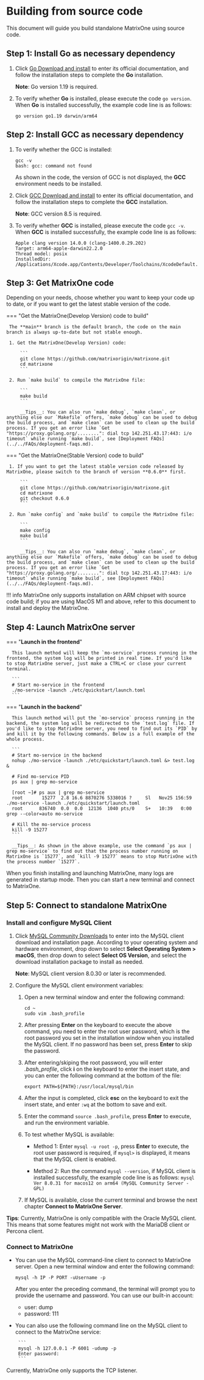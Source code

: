 # **Building from source code**

This document will guide you build standalone MatrixOne using source code.

## Step 1: Install Go as necessary dependency

1. Click <a href="https://go.dev/doc/install" target="_blank">Go Download and install</a> to enter its official documentation, and follow the installation steps to complete the **Go** installation.

    __Note__: Go version 1.19 is required.

2. To verify whether **Go** is installed, please execute the code `go version`. When **Go** is installed successfully, the example code line is as follows:

    ```
    go version go1.19 darwin/arm64
    ```

## Step 2: Install GCC as necessary dependency


1. To verify whether the GCC is installed:

    ```
    gcc -v
    bash: gcc: command not found
    ```

    As shown in the code, the version of GCC is not displayed, the **GCC** environment needs to be installed.

2. Click <a href="https://gcc.gnu.org/install/" target="_blank">GCC Download and install</a> to enter its official documentation, and follow the installation steps to complete the **GCC** installation.

    __Note__: GCC version 8.5 is required.

3. To verify whether **GCC** is installed, please execute the code `gcc -v`. When **GCC** is installed successfully, the example code line is as follows:

    ```
    Apple clang version 14.0.0 (clang-1400.0.29.202)
    Target: arm64-apple-darwin22.2.0
    Thread model: posix
    InstalledDir: /Applications/Xcode.app/Contents/Developer/Toolchains/XcodeDefault.xctoolchain/usr/bin
    ```

## Step 3: Get MatrixOne code

Depending on your needs, choose whether you want to keep your code up to date, or if you want to get the latest stable version of the code.

=== "Get the MatrixOne(Develop Version) code to build"

     The **main** branch is the default branch, the code on the main branch is always up-to-date but not stable enough.

     1. Get the MatrixOne(Develop Version) code:

         ```
         git clone https://github.com/matrixorigin/matrixone.git
         cd matrixone
         ```

     2. Run `make build` to compile the MatrixOne file:

         ```
         make build
         ```

         __Tips__: You can also run `make debug`, `make clean`, or anything else our `Makefile` offers, `make debug` can be used to debug the build process, and `make clean` can be used to clean up the build process. If you get an error like `Get "https://proxy.golang.org/........": dial tcp 142.251.43.17:443: i/o timeout` while running `make build`, see [Deployment FAQs](../../FAQs/deployment-faqs.md).

=== "Get the MatrixOne(Stable Version) code to build"

     1. If you want to get the latest stable version code released by MatrixOne, please switch to the branch of version **0.6.0** first.

         ```
         git clone https://github.com/matrixorigin/matrixone.git
         cd matrixone         
         git checkout 0.6.0
         ```

     2. Run `make config` and `make build` to compile the MatrixOne file:

         ```
         make config
         make build
         ```

         __Tips__: You can also run `make debug`, `make clean`, or anything else our `Makefile` offers, `make debug` can be used to debug the build process, and `make clean` can be used to clean up the build process. If you get an error like `Get "https://proxy.golang.org/........": dial tcp 142.251.43.17:443: i/o timeout` while running `make build`, see [Deployment FAQs](../../FAQs/deployment-faqs.md).

!!! info
    MatrixOne only supports installation on ARM chipset with source code build; if you are using MacOS M1 and above, refer to this document to install and deploy the MatrixOne.

## Step 4: Launch MatrixOne server

=== "**Launch in the frontend**"

      This launch method will keep the `mo-service` process running in the frontend, the system log will be printed in real time. If you'd like to stop MatrixOne server, just make a CTRL+C or close your current terminal.

      ```
      # Start mo-service in the frontend
      ./mo-service -launch ./etc/quickstart/launch.toml
      ```

=== "**Launch in the backend**"

      This launch method will put the `mo-service` process running in the backend, the system log will be redirected to the `test.log` file. If you'd like to stop MatrixOne server, you need to find out its `PID` by and kill it by the following commands. Below is a full example of the whole process.

      ```
      # Start mo-service in the backend
      nohup ./mo-service -launch ./etc/quickstart/launch.toml &> test.log &

      # Find mo-service PID
      ps aux | grep mo-service

      [root ~]# ps aux | grep mo-service
      root       15277  2.8 16.6 8870276 5338016 ?     Sl   Nov25 156:59 ./mo-service -launch ./etc/quickstart/launch.toml
      root      836740  0.0  0.0  12136  1040 pts/0    S+   10:39   0:00 grep --color=auto mo-service

      # Kill the mo-service process
      kill -9 15277
      ```

      __Tips__: As shown in the above example, use the command `ps aux | grep mo-service` to find out that the process number running on MatrixOne is `15277`, and `kill -9 15277` means to stop MatrixOne with the process number `15277`.

When you finish installing and launching MatrixOne, many logs are generated in startup mode. Then you can start a new terminal and connect to MatrixOne.

## Step 5: Connect to standalone MatrixOne

### Install and configure MySQL Client

1. Click <a href="https://dev.mysql.com/downloads/mysql" target="_blank">MySQL Community Downloads</a> to enter into the MySQL client download and installation page. According to your operating system and hardware environment, drop down to select **Select Operating System > macOS**, then drop down to select **Select OS Version**, and select the download installation package to install as needed.

    __Note__: MySQL client version 8.0.30 or later is recommended.

2. Configure the MySQL client environment variables:

     1. Open a new terminal window and enter the following command:

         ```
         cd ~
         sudo vim .bash_profile
         ```

     2. After pressing **Enter** on the keyboard to execute the above command, you need to enter the root user password, which is the root password you set in the installation window when you installed the MySQL client. If no password has been set, press **Enter** to skip the password.

     3. After entering/skiping the root password, you will enter *.bash_profile*, click **i** on the keyboard to enter the insert state, and you can enter the following command at the bottom of the file:

        ```
        export PATH=${PATH}:/usr/local/mysql/bin
        ```

     4. After the input is completed, click **esc** on the keyboard to exit the insert state, and enter `:wq` at the bottom to save and exit.

     5. Enter the command `source .bash_profile`, press **Enter** to execute, and run the environment variable.

     6. To test whether MySQL is available:

         - Method 1: Enter `mysql -u root -p`, press **Enter** to execute, the root user password is required, if `mysql>` is displayed, it means that the MySQL client is enabled.

         - Method 2: Run the command `mysql --version`, if MySQL client is installed successfully, the example code line is as follows: `mysql  Ver 8.0.31 for macos12 on arm64 (MySQL Community Server - GPL)`

     7. If MySQL is available, close the current terminal and browse the next chapter **Connect to MatrixOne Server**.

__Tips__: Currently, MatrixOne is only compatible with the Oracle MySQL client. This means that some features might not work with the MariaDB client or Percona client.

### Connect to MatrixOne

- You can use the MySQL command-line client to connect to MatrixOne server. Open a new terminal window and enter the following command:

    ```
    mysql -h IP -P PORT -uUsername -p
    ```

    After you enter the preceding command, the terminal will prompt you to provide the username and password. You can use our built-in account:

    + user: dump
    + password: 111

- You can also use the following command line on the MySQL client to connect to the MatrixOne service:

       ```
       mysql -h 127.0.0.1 -P 6001 -udump -p
       Enter password:
       ```

Currently, MatrixOne only supports the TCP listener.
